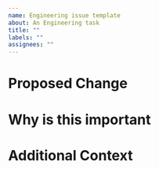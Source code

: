 ```yaml
---
name: Engineering issue template
about: An Engineering task
title: ""
labels: ""
assignees: ""
---
```


# Proposed Change

# Why is this important

# Additional Context
